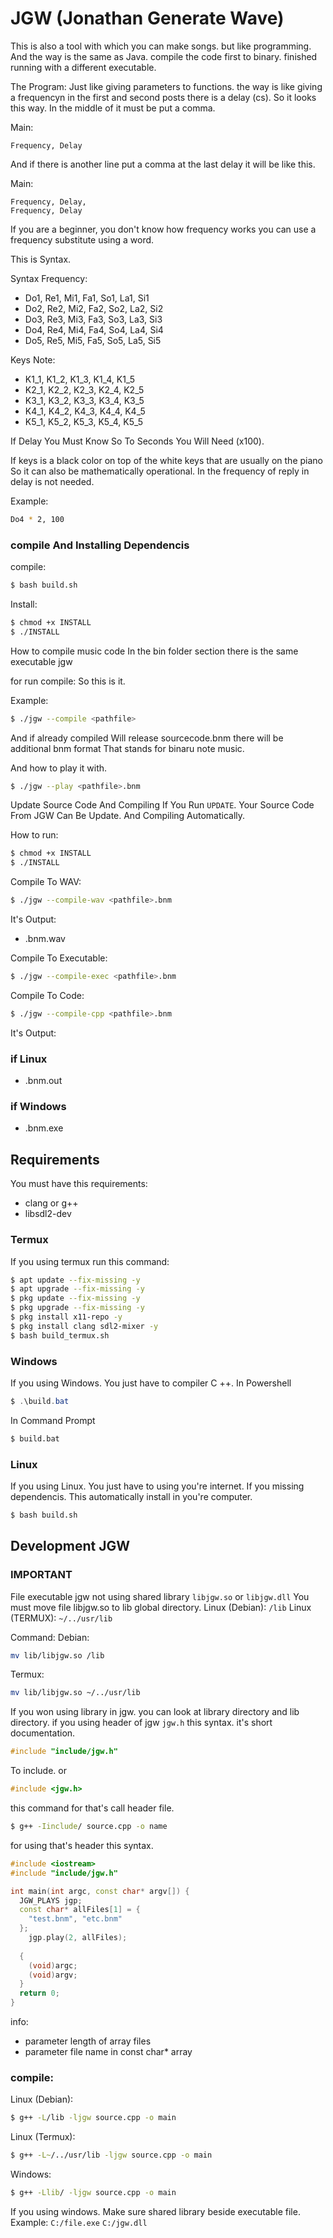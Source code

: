 # JGW (Jonathan Generate Wave)

This is also a tool with which you can make songs. but like programming. And the way is the same as Java. compile the code first to binary. 
finished running with a different executable.

The Program:
Just like giving parameters to functions. the way is like giving a frequencyn in the first and second posts there is a delay (cs).
So it looks this way. In the middle of it must be put a comma.

Main:
```text
Frequency, Delay
```

And if there is another line put a comma at the last delay it will be like this.

Main:
```text
Frequency, Delay,
Frequency, Delay
```

If you are a beginner, you don't know how frequency works you can use a frequency substitute using a word.

This is Syntax.

Syntax Frequency:

- Do1, Re1, Mi1, Fa1, So1, La1, Si1
- Do2, Re2, Mi2, Fa2, So2, La2, Si2
- Do3, Re3, Mi3, Fa3, So3, La3, Si3
- Do4, Re4, Mi4, Fa4, So4, La4, Si4
- Do5, Re5, Mi5, Fa5, So5, La5, Si5

Keys Note:

- K1_1, K1_2, K1_3, K1_4, K1_5
- K2_1, K2_2, K2_3, K2_4, K2_5
- K3_1, K3_2, K3_3, K3_4, K3_5
- K4_1, K4_2, K4_3, K4_4, K4_5
- K5_1, K5_2, K5_3, K5_4, K5_5

If Delay You Must Know So To Seconds You Will Need (x100).

If keys is a black color on top of the white keys that are usually on the piano
So it can also be mathematically operational. In the frequency of reply in delay is not needed. 

Example:

```bash
Do4 * 2, 100
```

### compile And Installing Dependencis

compile:
```bash
$ bash build.sh
```

Install:
```bash
$ chmod +x INSTALL
$ ./INSTALL
```

How to compile music code
In the bin folder section there is the same executable jgw

for run compile:
So this is it.

Example:
```bash
$ ./jgw --compile <pathfile>
```

And if already compiled
Will release sourcecode.bnm there will be additional bnm format
That stands for binaru note music.

And how to play it with. 

```bash
$ ./jgw --play <pathfile>.bnm
```

Update Source Code And Compiling
If You Run `UPDATE`. Your Source Code From JGW Can Be Update.
And Compiling Automatically.

How to run:

```bash
$ chmod +x INSTALL
$ ./INSTALL
```

Compile To WAV:

```bash
$ ./jgw --compile-wav <pathfile>.bnm
```

It's Output:
- <pathfile>.bnm.wav


Compile To Executable:

```bash
$ ./jgw --compile-exec <pathfile>.bnm
```

Compile To Code:

```bash
$ ./jgw --compile-cpp <pathfile>.bnm
```

It's Output:
### if Linux
- <pathfile>.bnm.out

### if Windows
- <pathfile>.bnm.exe



## Requirements
You must have this requirements:
- clang or g++
- libsdl2-dev

### Termux
If you using termux run this command:
```bash
$ apt update --fix-missing -y
$ apt upgrade --fix-missing -y
$ pkg update --fix-missing -y
$ pkg upgrade --fix-missing -y
$ pkg install x11-repo -y
$ pkg install clang sdl2-mixer -y
$ bash build_termux.sh
```

### Windows
If you using Windows. You just have to compiler C ++.
In Powershell
```powershell
$ .\build.bat
```
In Command Prompt
```bash
$ build.bat
```

### Linux
If you using Linux. You just have to using you're internet.
If you missing dependencis. This automatically install in you're computer.
```bash
$ bash build.sh
```
## Development JGW
### IMPORTANT
File executable jgw not using shared library `libjgw.so` or `libjgw.dll`
You must move file libjgw.so to lib global directory.
Linux (Debian): `/lib`
Linux (TERMUX): `~/../usr/lib`

Command:
Debian:
```bash
mv lib/libjgw.so /lib
```

Termux:
```bash
mv lib/libjgw.so ~/../usr/lib
```

If you won using library in jgw. you can look at library directory and lib directory.
if you using header of jgw `jgw.h`
this syntax. it's short documentation.
```cpp
#include "include/jgw.h"
```

To include. or
```cpp
#include <jgw.h>
```

this command for that's call header file.
```bash
$ g++ -Iinclude/ source.cpp -o name
```

for using that's header this syntax.
```cpp
#include <iostream>
#include "include/jgw.h"

int main(int argc, const char* argv[]) {
  JGW_PLAYS jgp;
  const char* allFiles[1] = {
    "test.bnm", "etc.bnm"
  };
	jgp.play(2, allFiles);
  
  {
    (void)argc;
    (void)argv;
  }
  return 0;
}
```

info:
- parameter length of array files
- parameter file name in const char* array

### compile:

Linux (Debian):
```bash
$ g++ -L/lib -ljgw source.cpp -o main
```

Linux (Termux):
```bash
$ g++ -L~/../usr/lib -ljgw source.cpp -o main
```

Windows:
```bat
$ g++ -Llib/ -ljgw source.cpp -o main
```

If you using windows. Make sure shared library beside executable file.
Example:
`C:/file.exe`
`C:/jgw.dll`
